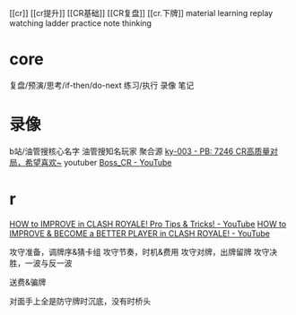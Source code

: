 [[cr]]
[[cr提升]]
[[CR基础]]
[[CR复盘]]
[[cr.下牌]]
material learning
replay watching
ladder practice
note thinking
# core
复盘/预演/思考/if-then/do-next
练习/执行
录像
笔记
# 录像
b站/油管搜核心名字
油管搜知名玩家
聚合源 [ky-003 - PB: 7246 CR高质量对局，希望喜欢~](https://space.bilibili.com/44991930/video?tid=0&page=1&order=pubdate)
youtuber
[Boss_CR - YouTube](https://www.youtube.com/c/Bosscr/videos)

# r
[HOW to IMPROVE in CLASH ROYALE! Pro Tips & Tricks! - YouTube](https://www.youtube.com/watch?v=3mmN3uvXexg)
[HOW to IMPROVE & BECOME a BETTER PLAYER in CLASH ROYALE! - YouTube](https://www.youtube.com/watch?v=bGND2qqSrGI)

攻守准备，调牌序&猜卡组
攻守节奏，时机&费用
攻守对牌，出牌留牌
攻守决胜，一波与反一波

送费&骗牌

对面手上全是防守牌时沉底，没有时桥头
